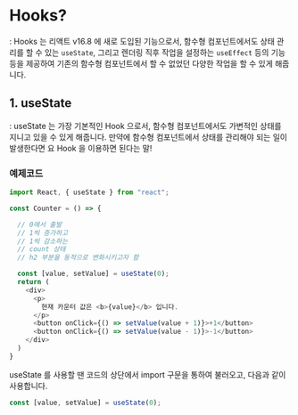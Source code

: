 # Hooks?

: Hooks 는 리액트 v16.8 에 새로 도입된 기능으로서, 함수형 컴포넌트에서도 상태 관리를 할 수 있는 `useState`, 그리고 렌더링 직후 작업을 설정하는 `useEffect` 등의 기능등을 제공하여 기존의 함수형 컴포넌트에서 할 수 없었던 다양한 작업을 할 수 있게 해줍니다.

## 1. useState

: useState 는 가장 기본적인 Hook 으로서, 함수형 컴포넌트에서도 가변적인 상태를 지니고 있을 수 있게 해줍니다. 만약에 함수형 컴포넌트에서 상태를 관리해야 되는 일이 발생한다면 요 Hook 을 이용하면 된다는 말!

### 예제코드

```js:Counter.js
import React, { useState } from "react";

const Counter = () => {

  // 0에서 출발
  // 1씩 증가하고
  // 1씩 감소하는
  // count 상태
  // h2 부분을 동적으로 변화시키고자 함

  const [value, setValue] = useState(0);
  return (
    <div>
      <p>
        현재 카운터 값은 <b>{value}</b> 입니다.
      </p>
      <button onClick={() => setValue(value + 1)}>+1</button>
      <button onClick={() => setValue(value - 1)}>-1</button>
    </div>
  )
}
```

useState 를 사용할 땐 코드의 상단에서 import 구문을 통하여 불러오고, 다음과 같이 사용합니다.

```js:Counter.js
const [value, setValue] = useState(0);
```
